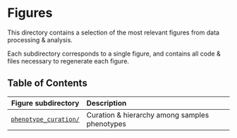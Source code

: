 # Figures

This directory contains a selection of the most relevant figures from data processing & analysis.  

Each subdirectory corresponds to a single figure, and contains all code & files necessary to regenerate each figure.  

## Table of Contents  

| Figure subdirectory | Description |
| --- | :--- |
| [`phenotype_curation/`](https://github.com/talkowski-lab/rCNV2/tree/master/phenotype_curation/) | Curation & hierarchy among samples phenotypes |
